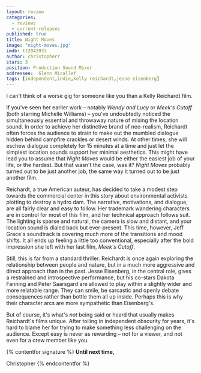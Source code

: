 ```yaml
---
layout: review
categories: 
  - reviews
  - current-releases
published: true
title: Night Moves
image: "night-moves.jpg"
imdb: tt2043933
author: christopherr
stars: 3
position: Production Sound Mixer
addressee:  Glenn Micallef
tags: [independent,indie,kelly reichardt,jesse eisenberg]
---
```


I can't think of a worse gig for someone like you than a Kelly Reichardt film.

If you've seen her earlier work – notably _Wendy and Lucy_ or _Meek's Cutoff_ (both starring Michelle Williams) – you've undoubtedly noticed the simultaneously essential and throwaway nature of mixing the location sound. In order to achieve her distinctive brand of neo-realism, Reichardt often forces the audience to strain to make out the mumbled dialogue hidden behind campfire crackles or desert winds. At other times, she will eschew dialogue completely for 15 minutes at a time and just let the simplest location sounds support her minimal aesthetics. This might have lead you to assume that _Night Moves_ would be either the easiest job of your life, or the hardest. But that wasn't the case, was it? _Night Moves_ probably turned out to be just another job, the same way it turned out to be just another film.

Reichardt, a true American auteur, has decided to take a modest step towards the commercial center in this story about environmental activists plotting to destroy a hydro dam. The narrative, motivations, and dialogue, are all fairly clear and easy to follow. Her trademark wandering characters are in control for most of this film, and her technical approach follows suit. The lighting is sparse and natural, the camera is slow and distant, and your location sound is dialed back but ever-present. This time, however, Jeff Grace's soundtrack is covering much more of the transitions and mood shifts. It all ends up feeling a little too conventional, especially after the bold impression she left with her last film, _Meek's Cutoff_.

Still, this is far from a standard thriller. Reichardt is once again exploring the relationship between people and nature, but in a much more aggressive and direct approach than in the past. Jesse Eisenberg, in the central role, gives a restrained and introspective performance, but his co-stars Dakota Fanning and Peter Saarsgard are allowed to play within a slightly wider and more relatable range. They can smile, be sarcastic and openly debate consequences rather than bottle them all up inside. Perhaps this is why their character arcs are more sympathetic than Eisenberg's.

But of course, it's what's _not_ being said or heard that usually makes Reichardt's films unique. After toiling in independent obscurity for years, it's hard to blame her for trying to make something less challenging on the audience. Except easy is never as rewarding – not for a viewer, and not even for a crew member like you.


{% contentfor signature %}
**Until next time,**

Christopher
{% endcontentfor %}